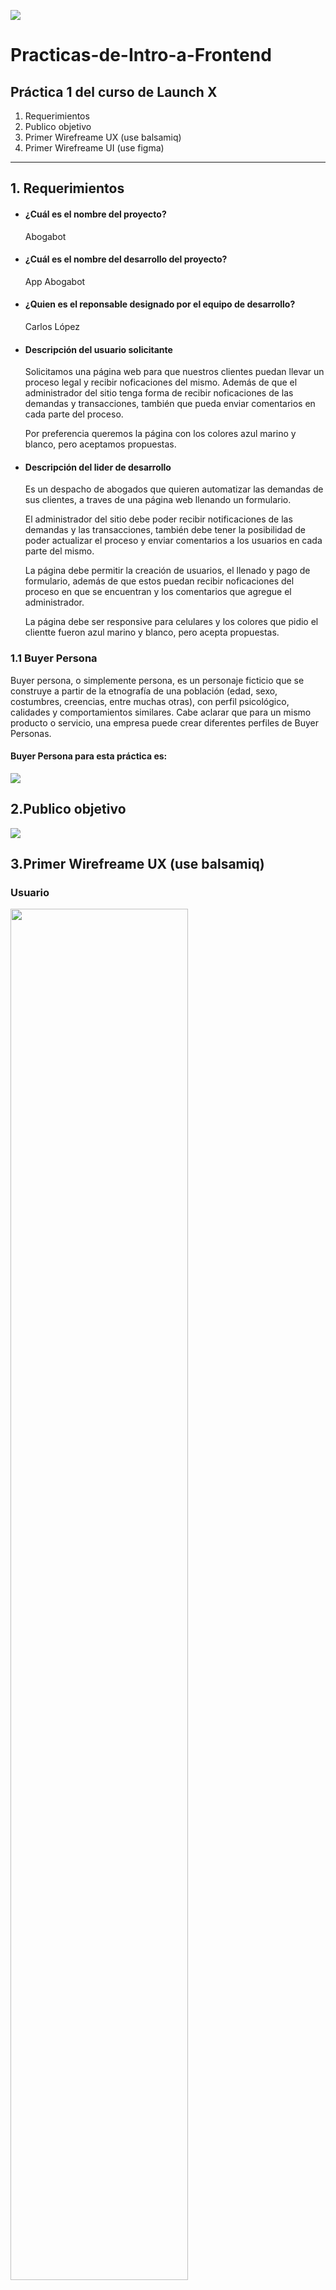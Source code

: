 ![](https://avatars.githubusercontent.com/u/110853422?s=200&v=4)
# Practicas-de-Intro-a-Frontend
## Práctica 1 del curso de Launch X
1. Requerimientos 
2. Publico objetivo
3. Primer Wirefreame UX (use balsamiq)
4. Primer Wirefreame UI (use figma)
------------
## 1. Requerimientos
- #### ¿Cuál es el nombre del proyecto?
  Abogabot
- #### ¿Cuál es el nombre del desarrollo del proyecto?
  App Abogabot
- #### ¿Quien es el reponsable designado por el equipo de desarrollo?
  Carlos López
- #### Descripción del usuario solicitante

  Solicitamos una página web para que nuestros clientes puedan llevar un proceso legal y recibir noficaciones del       mismo. Además de que el administrador del sitio tenga forma de recibir noficaciones de las demandas y transacciones,   también que pueda enviar comentarios en cada parte del proceso.
  
  Por preferencia queremos la página con los colores azul marino y blanco, pero aceptamos propuestas.
  
- #### Descripción del lider de desarrollo

  Es un despacho de abogados que quieren automatizar las demandas de sus clientes, a traves de una página web llenando   un formulario.
  
  El administrador del sitio debe poder recibir notificaciones de las demandas y las transacciones, también debe tener   la posibilidad de poder actualizar el proceso y enviar comentarios a los usuarios en cada parte del mismo.
 
  La página debe permitir la creación de usuarios, el llenado y pago de formulario, además de que estos puedan recibir   noficaciones del proceso en que se encuentran y los comentarios que agregue el administrador.
  
  La página debe ser responsive para celulares y los colores que pidio el clientte fueron azul marino y blanco, pero     acepta propuestas.
  
  
### 1.1 Buyer Persona

Buyer persona, o simplemente persona, es un personaje ficticio que se construye a partir de la etnografía de una población (edad, sexo, costumbres, creencias, entre muchas otras), con perfil psicológico, calidades y comportamientos similares. Cabe aclarar que para un mismo producto o servicio, una empresa puede crear diferentes perfiles de Buyer Personas.

#### Buyer Persona para esta práctica es:

<img src="/Abogabot/BuyerPersona.png" />

## 2.Publico objetivo

<img src="/Abogabot/PersonasObjetivo.jpg" />

## 3.Primer Wirefreame UX (use balsamiq)

### Usuario
<img src="/Abogabot/Inicio%20de%20Sesión%20(Usuario).png" width = "75%"/>
<img src="/Abogabot/Crear%20Cuenta.png" width = "75%"/>
<img src="/Abogabot/Formulario.png" width = "75%"/>
<img src="/Abogabot/Formulario%20(Segunda%20parte).png" width = "75%"/>
<img src="/Abogabot/Proceso%201.png" width = "75%"/>
<img src="/Abogabot/Pago.png" width = "75%"/>
<img src="/Abogabot/Transacción%20Completa.png" width = "75%"/>
<img src="/Abogabot/Proceso%202.png" width = "75%"/>
<img src="/Abogabot/Pagina%20de%20Usuario.png" width = "75%"/>
<img src="/Abogabot/Comentarios.png" width = "75%"/>

### Administrador
<img src="/Abogabot/Inicio%20de%20Sesión%20(Admin).png" width = "75%"/>
<img src="/Abogabot/Notificaciones.png" width = "75%"/>
<img src="/Abogabot/Comentarios%20(Administrador).png" width = "75%"/>
<img src="/Abogabot/Transacción.png" width = "75%"/>


## 4.Primer Wireframe UI (use figma)

### Usuario



### Administrador


